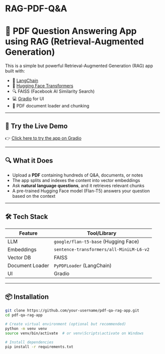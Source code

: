 # RAG-PDF-Q&A
# 📄 PDF Question Answering App using RAG (Retrieval-Augmented Generation)

This is a simple but powerful Retrieval-Augmented Generation (RAG) app built with:

- 🧠 [LangChain](https://www.langchain.com/)
- 🤗 [Hugging Face Transformers](https://huggingface.co/)
- 🔍 FAISS (Facebook AI Similarity Search)
- 💻 [Gradio](https://gradio.app/) for UI
- 📄 PDF document loader and chunking

---

## 🚀 Try the Live Demo

👉 [Click here to try the app on Gradio]([https://huggingface.co/spaces/MadhuBehera/RAG-PDF])

---

## 🔍 What it Does

- Upload a **PDF** containing hundreds of Q&A, documents, or notes  
- The app splits and indexes the content into vector embeddings  
- Ask **natural language questions**, and it retrieves relevant chunks  
- A pre-trained Hugging Face model (Flan-T5) answers your question based on the context

---

## 🛠️ Tech Stack

| Feature         | Tool/Library                        |
|----------------|--------------------------------------|
| LLM             | `google/flan-t5-base` (Hugging Face) |
| Embeddings      | `sentence-transformers/all-MiniLM-L6-v2` |
| Vector DB       | FAISS                              |
| Document Loader | `PyPDFLoader` (LangChain)           |
| UI              | Gradio                             |

---

## 📦 Installation

```bash
git clone https://github.com/your-username/pdf-qa-rag-app.git
cd pdf-qa-rag-app

# Create virtual environment (optional but recommended)
python -m venv venv
source venv/bin/activate  # or venv\Scripts\activate on Windows

# Install dependencies
pip install -r requirements.txt
